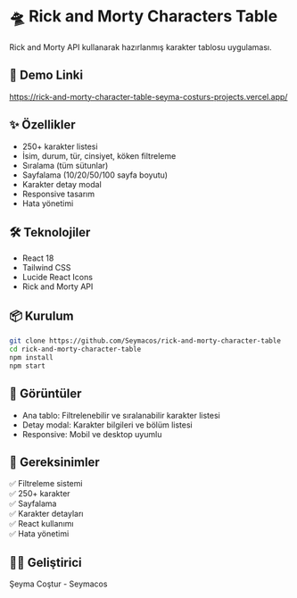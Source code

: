 # 🛸 Rick and Morty Characters Table

Rick and Morty API kullanarak hazırlanmış karakter tablosu uygulaması.

## 🚀 Demo Linki
https://rick-and-morty-character-table-seyma-costurs-projects.vercel.app/


## ✨ Özellikler
- 250+ karakter listesi
- İsim, durum, tür, cinsiyet, köken filtreleme
- Sıralama (tüm sütunlar)
- Sayfalama (10/20/50/100 sayfa boyutu)
- Karakter detay modal
- Responsive tasarım
- Hata yönetimi

## 🛠️ Teknolojiler
- React 18
- Tailwind CSS
- Lucide React Icons
- Rick and Morty API

## 📦 Kurulum
```bash
git clone https://github.com/Seymacos/rick-and-morty-character-table
cd rick-and-morty-character-table
npm install
npm start
```
## 📱 Görüntüler
- Ana tablo: Filtrelenebilir ve sıralanabilir karakter listesi
- Detay modal: Karakter bilgileri ve bölüm listesi
- Responsive: Mobil ve desktop uyumlu

## 🎯 Gereksinimler
✅ Filtreleme sistemi  
✅ 250+ karakter  
✅ Sayfalama  
✅ Karakter detayları  
✅ React kullanımı  
✅ Hata yönetimi  

## 👨‍💻 Geliştirici
Şeyma Coştur - Seymacos
